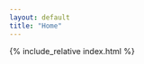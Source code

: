 ```yaml
---
layout: default
title: "Home"
---
```



{% include_relative index.html %}


<!-- # 👋 Hi, I'm Roderick

I'm an Engineering Science student specializing in Robotics. Here’s a quick summary of what I do — click on each section for more details!

<div class="section" onclick="toggleSection('about')">
  <h2>🎓 About Me</h2>
  <div id="about" class="content">
    <p>BASc in Engineering Science @ University of Toronto</p>
    <p></p>
  </div>
</div>

<div class="section" onclick="toggleSection('experience')">
  <h2>💼 Experience</h2>
  <div id="experience" class="content">
    <ul>
      <li><strong>Advanced Micro Devices (AMD)</strong>: Silicon Validation Intern – Verified clocking and memory IP.</li>
      <li><strong>University of Toronto</strong>: Research Assistant – Developed CMOS neural stimulator circuits.</li>
    </ul>
  </div>
</div>

<div class="section" onclick="toggleSection('projects')">
  <h2>🛠️ Projects</h2>
  <div id="projects" class="content">
    <ul>
      <li>🧠 <strong>Brain-Machine Interface</strong>: Built a wireless, real-time BMI pipeline with task decoding.</li>
      <li>🌀 <strong>Diffusion Model U-Net</strong>: Architected 3D U-Net with PerceiverResampler for spatiotemporal video generation.</li>
    </ul>
  </div>
</div>

<div class="section" onclick="toggleSection('skills')">
  <h2>🧰 Skills</h2>
  <div id="skills" class="content">
    <p><strong>Languages:</strong> Python, Perl, C/C++, Verilog, MATLAB, TCL, Java, Javascript</p>
    <p><strong>Tools:</strong> Cadence Virtuoso, Calibre, HSpice, PyTorch, Git, LaTeX, Atlassian Tools</p>
  </div>
</div>

<div class="section" onclick="toggleSection('contact')">
  <h2>📫 Contact</h2>
  <div id="contact" class="content">
    <p>Email: <a href="roderick.y.wu@mail.utoronto.ca" target="_blank">roderick.wu@mail.utoronto.ca</p>
    <p>GitHub: <a href="https://github.com/Roderick-Wu" target="_blank">Roderick-Wu</a></p>
    <p>LinkedIn: <a href="https://www.linkedin.com/in/roderick--wu/" target="_blank">Roderick Wu</a></p>
  </div>
</div> -->
